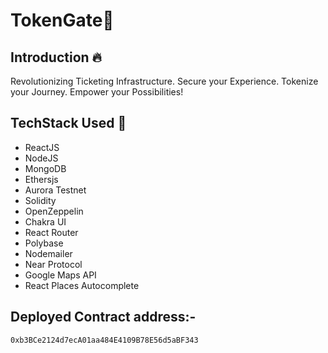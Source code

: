 # TokenGate🚀

## Introduction 🔥

Revolutionizing Ticketing Infrastructure. Secure your Experience. Tokenize your Journey. Empower your Possibilities!

## TechStack Used 🎯

- ReactJS
- NodeJS
- MongoDB
- Ethersjs
- Aurora Testnet
- Solidity
- OpenZeppelin
- Chakra UI
- React Router
- Polybase
- Nodemailer
- Near Protocol
- Google Maps API
- React Places Autocomplete


## Deployed Contract address:-

```
0xb3BCe2124d7ecA01aa484E4109B78E56d5aBF343
```

